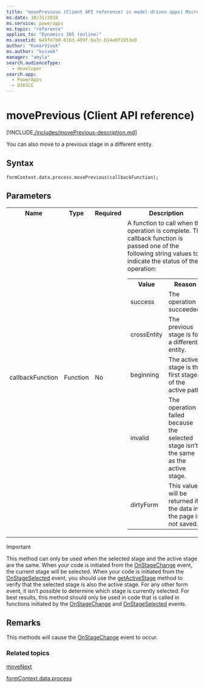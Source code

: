```yaml
---
title: "movePrevious (Client API reference) in model-driven apps| MicrosoftDocs"
ms.date: 10/31/2018
ms.service: powerapps
ms.topic: "reference"
applies_to: "Dynamics 365 (online)"
ms.assetid: 649fe7b0-016d-409f-ba3c-b14e0f1953e0
author: "KumarVivek"
ms.author: "kvivek"
manager: "amyla"
search.audienceType: 
  - developer
search.app: 
  - PowerApps
  - D365CE
---
```

# movePrevious (Client API reference)



[!INCLUDE[./includes/movePrevious-description.md](./includes/movePrevious-description.md)]

You can also move to a previous stage in a different entity.

## Syntax

`formContext.data.process.movePrevious(callbackFunction);`

## Parameters

<table style="width:100%">
<tr>
<th>Name</th>
<th>Type</th>
<th>Required</th>
<th>Description</th>
</tr>
<tr>
<td>callbackFunction</td>
<td>Function</td>
<td>No</td>
<td>A function to call when the operation is complete. This callback function is passed one of the following string values to indicate the status of the operation:
<table>
<tr>
<th>Value</th>
<th>Reason</th>
</tr>
<tr>
<td>success</td>
<td>The operation succeeded.</td>
</tr>
<tr>
<td>crossEntity</td>
<td>The previous stage is for a different entity.</td>
</tr>
<tr>
<td>beginning</td>
<td>The active stage is the first stage of the active path.</td>
</tr>
<tr>
<td>invalid</td>
<td>The operation failed because the selected stage isn’t the same as the active stage.</td>
</tr>
<tr>
<td>dirtyForm</td>
<td>This value will be returned if the data in the page is not saved.</td>
</tr>
</table>
</td>
</tr>
</table>

>[!IMPORTANT]
>This method can only be used when the selected stage and the active stage are the same. When your code is initiated from the [OnStageChange](../../events/onstagechange.md) event, the current stage will be selected. When your code is initiated from the [OnStageSelected](../../events/onstageselected.md) event, you should use the [getActiveStage](../activestage/getActiveStage.md) method to verify that the selected stage is also the active stage. For any other form event, it isn’t possible to determine which stage is currently selected. For best results, this method should only be used in code that is called in functions initiated by the [OnStageChange](../../events/onstagechange.md) and [OnStageSelected](../../events/onstageselected.md) events.

## Remarks

This methods will cause the [OnStageChange](../../events/onstagechange.md) event to occur.

### Related topics

[moveNext](moveNext.md)

[formContext.data.process](../../formContext-data-process.md)
 


